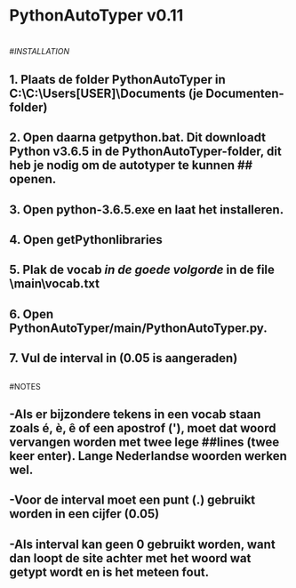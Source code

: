 # PythonAutoTyper v0.11
#
#*INSTALLATION*
##	1. Plaats de folder PythonAutoTyper in C:\C:\Users\[USER]\Documents (je Documenten-folder)
##	2. Open daarna getpython.bat. Dit downloadt Python v3.6.5 in de PythonAutoTyper-folder, dit heb je nodig om de autotyper te kunnen ##		openen.
##	3. Open python-3.6.5.exe en laat het installeren.
##	4. Open getPythonlibraries
##	5. Plak de vocab *in de goede volgorde* in de file \main\vocab.txt 
##	6. Open PythonAutoTyper/main/PythonAutoTyper.py.
##	7. Vul de interval in (0.05 is aangeraden)
##
#NOTES
##	-Als er bijzondere tekens in een vocab staan zoals é, è, ê of een apostrof ('), moet dat woord vervangen worden met twee lege ##lines (twee keer enter). Lange Nederlandse woorden werken wel.
##	-Voor de interval moet een punt (.) gebruikt worden in een cijfer (0.05)
##	-Als interval kan geen 0 gebruikt worden, want dan loopt de site achter met het woord wat getypt wordt en is het meteen fout.

